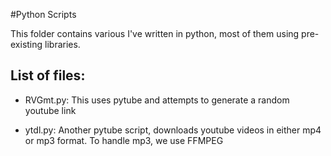#Python Scripts

This folder contains various I've written in python, most of them using pre-existing libraries. 

## List of files:

- RVGmt.py: This uses pytube and attempts to generate a random youtube link

- ytdl.py: Another pytube script, downloads youtube videos in either mp4 or mp3 format. To handle mp3, we use FFMPEG

